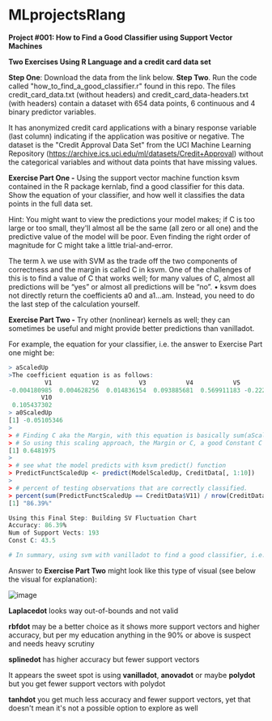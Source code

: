 # MLprojectsRlang

**Project #001: How to Find a Good Classifier using Support Vector Machines**

**Two Exercises Using R Language and a credit card data set**

**Step One**: Download the data from the link below. **Step Two**. Run the code called "how_to_find_a_good_classifier.r" found in this repo.
The files credit_card_data.txt (without headers) and credit_card_data-headers.txt (with headers) contain a dataset with 654 data points, 6 continuous and 4 binary predictor variables.

It has anonymized credit card applications with a binary response variable (last column) indicating if the application was positive or negative. The dataset is the "Credit Approval Data Set" from the UCI Machine Learning Repository (https://archive.ics.uci.edu/ml/datasets/Credit+Approval) without the categorical variables and without data points that have missing values.

**Exercise Part One -** Using the support vector machine function ksvm contained in the R package kernlab, find a good classifier for this data. Show the equation of your classifier, and how well it classifies the data points in the full data set.

Hint: You might want to view the predictions your model makes; if C is too large or too small, they'll almost all be the same (all zero or all one) and the predictive value of the model will be poor. Even finding the right order of magnitude for C might take a little trial-and-error.

The term λ we use with SVM as the trade off the two components of correctness and the margin is called C in ksvm. One of the challenges of this is to find a 
value of C that works well; for many values of C, almost all predictions will be “yes” or almost all predictions will be “no”. • ksvm does not directly return the coefficients a0 and a1…am. Instead, you need to do  the last step of the calculation yourself. 

**Exercise Part Two -** Try other (nonlinear) kernels as well; they can sometimes be useful and might provide better predictions than vanilladot.

For example, the equation for your classifier, i.e. the answer to Exercise Part one might be:

```r
> aScaledUp
>The coefficient equation is as follows:
          V1           V2           V3           V4           V5           V6           V7           V8           V9 
-0.004180985  0.004628256  0.014836154  0.093885681  0.569911183 -0.222436309  0.158114398 -0.001308316 -0.019636394 
         V10 
 0.105437302 
> a0ScaledUp
[1] -0.05105346
> 
> # Finding C aka the Margin, with this equation is basically sum(aScaledUp V1 to V10) + a0ScaledUp(-0.0511) = 0.6481975
> # So using this scaling approach, the Margin or C, a good Constant C Classifier between 0 and 1 is:
[1] 0.6481975
> 
> # see what the model predicts with ksvm predict() function
> PredictFunctScaledUp <- predict(ModelScaledUp, CreditData[, 1:10])
> 
> # percent of testing observations that are correctly classified.
> percent(sum(PredictFunctScaledUp == CreditData$V11) / nrow(CreditData))
[1] "86.39%"

```

```r
Using this Final Step: Building SV Fluctuation Chart
Accuracy: 86.39%
Num of Support Vects: 193
Const C: 43.5

# In summary, using svm with vanilladot to find a good classifier, i.e. the Constant C or Margin is somewhere around 43.5 or 64.9
```


Answer to **Exercise Part Two** might look like this type of visual (see below the visual for explanation):

![image](https://user-images.githubusercontent.com/27638043/173225211-a4750a4a-b8bc-4636-bb9c-40d5c62fc3ce.png)


**Laplacedot** looks way out-of-bounds and not valid

**rbfdot** may be a better choice as it shows more support vectors and higher accuracy, but per my education anything in the 90% or above is suspect and needs heavy scrutiny

**splinedot** has higher accuracy but fewer support vectors

It appears the sweet spot is using **vanilladot**, **anovadot** or maybe **polydot** but you get fewer support vectors with polydot

**tanhdot** you get much less accuracy and fewer support vectors, yet that doesn't mean it's not a possible option to explore as well



